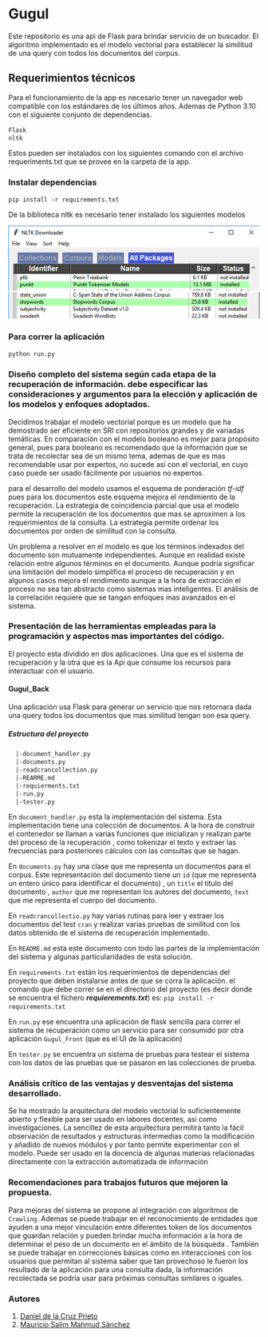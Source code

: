 # Gugul

Este repositorio es una api de Flask para brindar servicio de un buscador. El algoritmo implementado es el modelo vectorial para establecer la similitud de una query con todos los documentos del corpus.

## Requerimientos técnicos

Para el funcionamiento de la app es necesario tener un navegador web compatible con los estándares de los últimos años. Ademas de Python 3.10 con el siguiente conjunto de dependencias.

```
Flask
nltk
```

Estos pueden ser instalados con los siguientes comando con el archivo requeriments.txt que se provee en la carpeta de la app.

### Instalar dependencias

```
pip install -r requirements.txt
```

De la biblioteca nltk es necesario tener instalado los siguientes modelos 

![package1.nltk](report\img\packagesnltk.png)
![package2.nltk](report\img\packagesnltk2.png)



### Para correr la aplicación 
```
python run.py
```


### Diseño completo del sistema según cada etapa de la recuperación de información. debe especificar las consideraciones y argumentos para la elección y aplicación de los modelos y enfoques adoptados.

Decidimos trabajar el modelo vectorial porque es un modelo que ha demostrado ser eficiente en SRI con repositorios grandes y de variadas temáticas. En comparación con el modelo booleano es mejor para propósito general, pues para booleano es recomendado que la información que se trata de recolectar sea de un mismo tema, ademas de que es mas recomendable usar por expertos, no sucede asi con el vectorial, en cuyo caso puede ser usado fácilmente por usuarios no expertos.

para el desarrollo del modelo usamos el esquema de ponderación *tf-idf* pues para los documentos este esquema mejora el rendimiento de la recuperación. La estrategia de coincidencia parcial que usa el modelo permite la recuperación de los documentos que mas se aproximen a los requerimientos de la consulta. La estrategia permite ordenar los documentos por orden de similitud con la consulta.

Un problema a resolver en el modelo es que  los términos indexados del documento son mutuamente independientes. Aunque en realidad existe relación entre algunos términos en el documento. Aunque podría significar una limitación del modelo simplifica el proceso de recuperación y en algunos casos mejora el rendimiento aunque a la hora de extracción el proceso no sea tan abstracto como sistemas mas inteligentes. El análisis de la correlación requiere que se tangan enfoques mas avanzados en el sistema.

### Presentación de las herramientas empleadas para la programación y aspectos mas importantes del código.

El proyecto esta dividido en dos aplicaciones. Una que es el sistema de recuperación y la otra que es la Api que consume los recursos para interactuar con el usuario.

#### Gugul_Back
Una aplicación usa Flask para generar un servicio que nos retornara dada una query todos los documentos que mas similitud tengan son esa query.

##### Estructura del proyecto
```
  |-document_handler.py
  |-documents.py
  |-readcrancollection.py
  |-REARME.md
  |-requierments.txt
  |-run.py
  |-tester.py
```

En `document_handler.py` esta la implementación del sistema. Esta implementación tiene una colección de documentos. A la hora de construir el contenedor se llaman a varias funciones que inicializan y realizan parte del proceso de la recuperación , como tokenizar el texto y extraer las frecuencias para posteriores cálculos con las consultas que se hagan.

En `documents.py` hay una clase que me representa un documentos para el corpus. Este representación del documento tiene un `id` (que me representa un entero único para identificar el documento) , un `title` el titulo del documento , `author` que me representan los autores del documento, `text` que me representa el cuerpo del documento.

En `readcrancollectio.py` hay varias rutinas para leer y extraer los documentos del test `cran` y realizar varias pruebas de similitud con los datos obtenido de el sistema de recuperación implementado.

En `README.md` esta este documento con todo las partes de la implementación del sistema y algunas particularidades de esta solución.

En `requirements.txt` están los requerimientos de dependencias del proyecto que deben instalarse antes de que se corra la aplicación. el comando que debe correr se en el directorio del proyecto (es decir donde se encuentra el fichero ***requierements.txt***) es: ```pip install -r requirements.txt```

En `run.py` ese encuentra una aplicación de flask sencilla para correr el sistema de recuperacion como un servicio para ser consumido por otra aplicación `Gugul_Front` (que es el UI de la aplicación)

En `tester.py` se encuentra un sistema de pruebas para testear el sistema con los datos de las pruebas que se pasaron en las colecciones de prueba.


### Análisis crítico de las ventajas y desventajas del sistema desarrollado.

Se ha mostrado la arquitectura del modelo vectorial lo suficientemente abierto y flexible para ser usado en labores docentes, asi como investigaciones. La sencillez de esta arquitectura permitirá tanto la fácil observación de resultados y estructuras intermedias como la modificación y añadido de nuevos módulos y por tanto permite experimentar con el modelo. Puede ser usado en la docencia de algunas materias relacionadas directamente con la extracción automatizada de información  


### Recomendaciones para trabajos futuros que mejoren la propuesta.

Para mejoras del sistema se propone al integración con algoritmos de `Crawling`. Ademas se puede trabajar en el reconocimiento de entidades que ayuden a una mejor vinculación entre diferentes token de los documentos que guardan relación y pueden brindar mucha información a la hora de determinar el peso de un documento en el ámbito de la búsqueda . También se puede trabajar en correcciones básicas como en interacciones con los usuarios que permitan al sistema saber que tan provechoso le fueron los resultado de la aplicación para una consulta dada, la información recolectada se podría usar para próximas consultas similares o iguales.


### Autores
1. [Daniel de la Cruz Prieto](https://github.com/dcruzp)
2. [Mauricio Salim Mahmud Sánchez](https://github.com/maux96)

